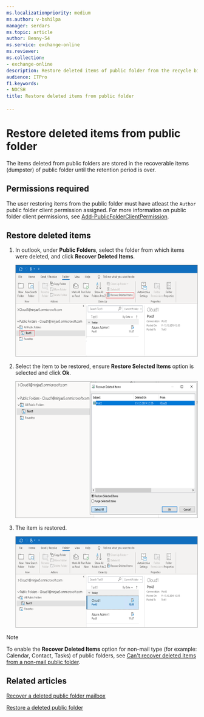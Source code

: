 ```yaml
---
ms.localizationpriority: medium
ms.author: v-bshilpa
manager: serdars
ms.topic: article
author: Benny-54
ms.service: exchange-online
ms.reviewer:
ms.collection:
- exchange-online
description: Restore deleted items of public folder from the recycle bin of public folder.
audience: ITPro
f1.keywords:
- NOCSH
title: Restore deleted items from public folder

---
```


# Restore deleted items from public folder

The items deleted from public folders are stored in the recoverable items (dumpster) of public folder until the retention period is over.

## Permissions required

The user restoring items from the public folder must have atleast the `Author` public folder client permission assigned. For more information on public folder client permissions, see [Add-PublicFolderClientPermission](/powershell/module/exchange/add-publicfolderclientpermission).

## Restore deleted items

1. In outlook, under **Public Folders**, select the folder from which items were deleted, and click **Recover Deleted Items**.

   ![recover deleted items.](../../media/restore-pf-imag1.png)

2. Select the item to be restored, ensure **Restore Selected Items** option is selected and click **Ok**.

   ![restore selected items.](../../media/restore-pf-imag2.png)

3. The item is restored.

   ![restored.](../../media/restore-pf-imag3.png)

> [!NOTE]
> To enable the **Recover Deleted Items** option for non-mail type (for example: Calendar, Contact, Tasks) of public folders, see [Can't recover deleted items from a non-mail public folder](/outlook/troubleshoot/user-interface/cannot-recover-deleted-items-from-non-mail-public-folder).

## Related articles

[Recover a deleted public folder mailbox](./recover-deleted-public-folder-mailbox.md)

[Restore a deleted public folder](./restore-deleted-public-folder.md)